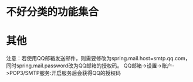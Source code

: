 # 不好分类的功能集合
# 其他
注意：若使用QQ邮箱发送邮件，则需要修改为spring.mail.host=smtp.qq.com，同时spring.mail.password改为QQ邮箱的授权码。
QQ邮箱->设置->账户->POP3/SMTP服务:开启服务后会获得QQ的授权码